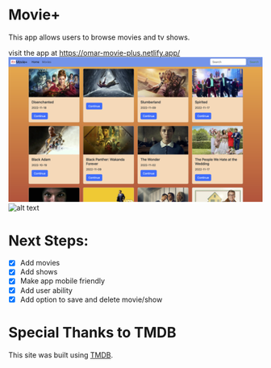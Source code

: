 # Movie+
This app allows users to browse movies and tv shows. 

visit the app at https://omar-movie-plus.netlify.app/
![alt text]('./../src/images/home.png)
![alt text]('./../src/images/movie.png)


# Next Steps:

- [x] Add movies
- [x] Add shows
- [x] Make app mobile friendly
- [x] Add user ability
- [x] Add option to save and delete movie/show

# Special Thanks to TMDB 
This site was built using [TMDB](https://www.themoviedb.org/?language=en-US).